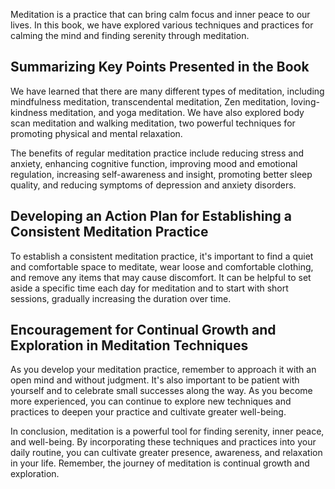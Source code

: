 
Meditation is a practice that can bring calm focus and inner peace to our lives. In this book, we have explored various techniques and practices for calming the mind and finding serenity through meditation.

Summarizing Key Points Presented in the Book
--------------------------------------------

We have learned that there are many different types of meditation, including mindfulness meditation, transcendental meditation, Zen meditation, loving-kindness meditation, and yoga meditation. We have also explored body scan meditation and walking meditation, two powerful techniques for promoting physical and mental relaxation.

The benefits of regular meditation practice include reducing stress and anxiety, enhancing cognitive function, improving mood and emotional regulation, increasing self-awareness and insight, promoting better sleep quality, and reducing symptoms of depression and anxiety disorders.

Developing an Action Plan for Establishing a Consistent Meditation Practice
---------------------------------------------------------------------------

To establish a consistent meditation practice, it's important to find a quiet and comfortable space to meditate, wear loose and comfortable clothing, and remove any items that may cause discomfort. It can be helpful to set aside a specific time each day for meditation and to start with short sessions, gradually increasing the duration over time.

Encouragement for Continual Growth and Exploration in Meditation Techniques
---------------------------------------------------------------------------

As you develop your meditation practice, remember to approach it with an open mind and without judgment. It's also important to be patient with yourself and to celebrate small successes along the way. As you become more experienced, you can continue to explore new techniques and practices to deepen your practice and cultivate greater well-being.

In conclusion, meditation is a powerful tool for finding serenity, inner peace, and well-being. By incorporating these techniques and practices into your daily routine, you can cultivate greater presence, awareness, and relaxation in your life. Remember, the journey of meditation is continual growth and exploration.